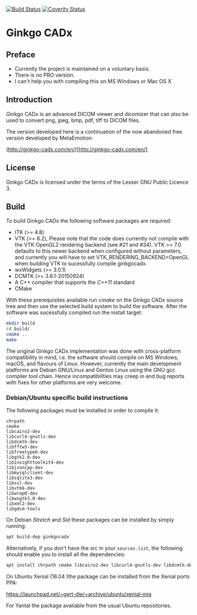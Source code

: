 [![Build Status](https://travis-ci.org/gerddie/ginkgocadx.svg?branch=master)](https://travis-ci.org/gerddie/ginkgocadx)
[![Coverity Status](https://scan.coverity.com/projects/8214/badge.svg)](https://scan.coverity.com/projects/ginkgocadx)

# Ginkgo CADx #

## Preface ##

* Currently the project is maintained on a voluntary basis. 
* There is no PRO version.
* I can't help you with compiling this on MS Windows or Mac OS X 

## Introduction ##

Ginkgo CADx is an advanced DICOM viewer and dicomizer that can
also be used to convert png, jpeg, bmp, pdf, tiff to DICOM files.

The version developed here is a continuation of the now abandoned
free version developed by MetaEmotion:

(http://ginkgo-cadx.com/en/)[http://ginkgo-cadx.com/en/]


## License ##

Ginkgo CADx is licensed under the terms of the Lesser GNU Public
Licence 3.

## Build ##

To build Ginkgo CADx the following software packages are required:

* ITK (>= 4.8)
* VTK (>= 6.2), Please note that the code does currently not compile with the
  VTK OpenGL2 rendering backend (see #21 and #34). VTK >= 7.0 defaults to
  this newer backend when configured without parameters, and currently
  you will have to set VTK_RENDERING_BACKEND=OpenGL when building VTK to
  sucessfully compile ginkgocadx. 
* wxWidgets (>= 3.0.1)
* DCMTK (>= 3.6.1-20150924)
* A C++ compiler that supports the *C++11* standard
* CMake

With these prerequisites available run *cmake* on the Ginkgo CADx
source tree and then use the selected build system to build the software.
After the software was sucessfully compiled run the install target:
```bash
mkdir build
cd build/
cmake ..
make
```

The original Ginkgo CADx implementation was done with cross-platform
compatibility in mind, i.e. the software should compile on MS Windows,
macOS, and flavours of Linux. However, currently the main development
platforms are Debian GNU/Linux and Gentoo Linux using the GNU gcc compiler
tool chain. Hence incompatibilities may creep in and bug reports with fixes
for other platforms are very welcome. 


### Debian/Ubuntu specific build instructions ###

The following packages must be installed in order to compile it:

    chrpath
    cmake
    libcairo2-dev
    libcurl4-gnutls-dev
    libdcmtk-dev
    libfftw3-dev
    libfreetype6-dev
    libgtk2.0-dev
    libinsighttoolkit4-dev
    libjsoncpp-dev
    libmysqlclient-dev
    libsqlite3-dev
    libssl-dev
    libvtk6-dev
    libwrap0-dev
    libwxgtk3.0-dev
    libxml2-dev
    libgdcm-tools

On Debian *Stretch* and *Sid* these packages can be installed by simply running:
```bash
apt build-dep ginkgocadx
```

Alternatively, if you don't have the src in your `sources.list`, the following
should enable you to install all the dependencies:
```bash
apt install chrpath cmake libcairo2-dev libcurl4-gnutls-dev libdcmtk-dev libfftw3-dev libfreetype6-dev libgtk2.0-dev libinsighttoolkit4-dev libjsoncpp-dev libmysqlclient-dev libsqlite3-dev libssl-dev libvtk6-dev libwrap0-dev libwxgtk3.0-dev libxml2-dev libgdcm-tools
```

On Ubuntu Xenial (16.04 )the package can be installed from the Xenial ports PPA: 

   https://launchpad.net/~gert-die/+archive/ubuntu/xenial-mia

For Yantal the package available from the usual Ubuntu repositories. 


